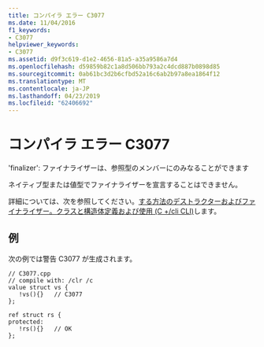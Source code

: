 ```yaml
---
title: コンパイラ エラー C3077
ms.date: 11/04/2016
f1_keywords:
- C3077
helpviewer_keywords:
- C3077
ms.assetid: d9f3c619-d1e2-4656-81a5-a35a9586a7d4
ms.openlocfilehash: d59859b82c1a8d506bb793a2c4dcd887b0898d85
ms.sourcegitcommit: 0ab61bc3d2b6cfbd52a16c6ab2b97a8ea1864f12
ms.translationtype: MT
ms.contentlocale: ja-JP
ms.lasthandoff: 04/23/2019
ms.locfileid: "62406692"
---
```

# <a name="compiler-error-c3077"></a>コンパイラ エラー C3077

'finalizer': ファイナライザーは、参照型のメンバーにのみなることができます

ネイティブ型または値型でファイナライザーを宣言することはできません。

詳細については、次を参照してください。[する方法のデストラクターおよびファイナライザー。クラスと構造体定義および使用 (C +/cli CLI)](../../dotnet/how-to-define-and-consume-classes-and-structs-cpp-cli.md#BKMK_Destructors_and_finalizers)します。

## <a name="example"></a>例

次の例では警告 C3077 が生成されます。

```
// C3077.cpp
// compile with: /clr /c
value struct vs {
   !vs(){}   // C3077
};

ref struct rs {
protected:
   !rs(){}   // OK
};
```